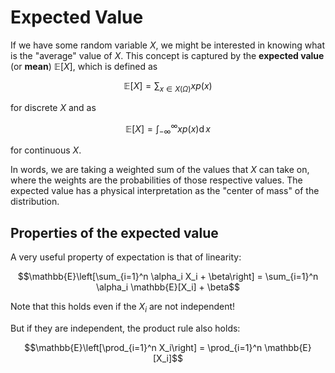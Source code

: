 # Expected Value

If we have some random variable $X$, we might be interested in knowing
what is the "average" value of $X$. This concept is captured by the
**expected value** (or **mean**) $\mathbb{E}[X]$, which is defined as

$$\mathbb{E}[X] = \sum_{x \in X(\Omega)} xp(x)$$ 

for discrete $X$ and as

$$\mathbb{E}[X] = \int_{-\infty}^\infty xp(x)\operatorname{d}{x}$$ 

for continuous
$X$.

In words, we are taking a weighted sum of the values that $X$ can take
on, where the weights are the probabilities of those respective values.
The expected value has a physical interpretation as the "center of mass"
of the distribution.

## Properties of the expected value

A very useful property of expectation is that of linearity:

$$\mathbb{E}\left[\sum_{i=1}^n \alpha_i X_i + \beta\right] = \sum_{i=1}^n \alpha_i \mathbb{E}[X_i] + \beta$$

Note that this holds even if the $X_i$ are not independent!

But if they are independent, the product rule also holds:

$$\mathbb{E}\left[\prod_{i=1}^n X_i\right] = \prod_{i=1}^n \mathbb{E}[X_i]$$
